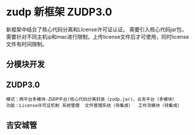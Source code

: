 # zudp 新框架  ZUDP3.0
   新框架中结合了核心代码分离和LIcense许可证认证。
   需要引入核心代码jar包，需要针对不同主机ip和mac进行限制，上传license文件后才可使用，同时license文件有时间限制。
   
## 分模块开发


	
## ZUDP3.0
	模式：两平台多模块-ZUDP平台(核心代码分离封装（zudp.jar)，业务平台（多模块）
	功能：License许可证机制 系统管理  文件管理系统（待集成）  工作流模块（待集成）


## 吉安城管